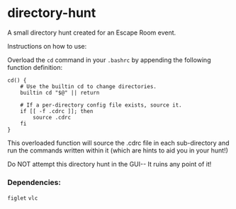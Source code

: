 # directory-hunt
A small directory hunt created for an Escape Room event.

Instructions on how to use:

Overload the `cd` command in your `.bashrc` by appending the following function definition:

```
cd() {
    # Use the builtin cd to change directories.
    builtin cd "$@" || return

    # If a per-directory config file exists, source it.
    if [[ -f .cdrc ]]; then
        source .cdrc
    fi
}
```
This overloaded function will source the .cdrc file in each sub-directory and run the commands written within it (which are hints to aid you in your hunt!)

Do NOT attempt this directory hunt in the GUI-- It ruins any point of it!

### Dependencies:

`figlet`
`vlc`
